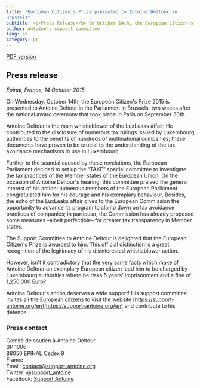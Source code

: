 ```yaml
---
title: "European Citizen's Prize presented to Antoine Deltour in
Brussels"
subtitle: <b>Press Release</b> On October 14th, the European Citizen's Prize 2015 is presented to Antoine Deltour in the Parliament in Brussels
author: Antoine's support committee
lang: en
category: pr
---
```


<a href="/docs/pr/2015-10-14-pr-citizen-prize-EN.pdf"><i class="fa fa-file-pdf-o"></i> <span>PDF version</span></a>

## Press release

_Épinal, France, 14 October 2015_

On Wednesday, October 14th, the European Citizen's Prize 2015 is presented to Antoine Deltour in the Parliament in Brussels, two weeks after the national award ceremony that took place in Paris on September 30th.

Antoine Deltour is the main whistleblower of the LuxLeaks affair. He contributed to the disclosure of numerous tax rulings issued by Luxembourg authorities to the benefits of hundreds of multinational companies; these documents have proven to be crucial to the understanding of the tax avoidance mechanisms in use in Luxembourg.

Further to the scandal caused by these revelations, the European Parliament decided to set up the “TAXE” special committee to investigate the tax practices of the Member states of the European Union. On the occasion of Antoine Deltour's hearing, this committee praised the general interest of his action; numerous members of the European Parliament congratulated him for his courage and his exemplary behaviour.
Besides, the echo of the LuxLeaks affair gives to the European Commission the opportunity to advance its program to clamp down on tax avoidance practices of companies; in particular, the Commission has already proposed some measures –albeit perfectible– for greater tax transparency in Member states.

The Support Committee to Antoine Deltour is delighted that the European Citizen's Prize is awarded to him. This official distinction is a great recognition of the legitimacy of his disinterested whistleblower action.

However, isn't it contradictory that the very same facts which make of Antoine Deltour an exemplary European citizen lead him to be charged by Luxembourg authorities where he risks 5 years' imprisonment and a fine of 1,250,000 Euro?

Antoine Deltour's action deserves a wide support! His support committee invites all the European citizens to visit the website [https://support-antoine.org/en](https://support-antoine.org/en) and contribute to his defence.

### Press contact

Comité de soutien à Antoine Deltour  
BP 1006  
88050 EPINAL Cedex 9  
France  
Email: [contact@support-antoine.org](mailto:contact@support-antoine.org)  
Twitter: [@support_antoine](https://twitter.com/support_antoine)  
FaceBook: [Support Antoine](https://www.facebook.com/pages/Support-Antoine/388682861307176)
